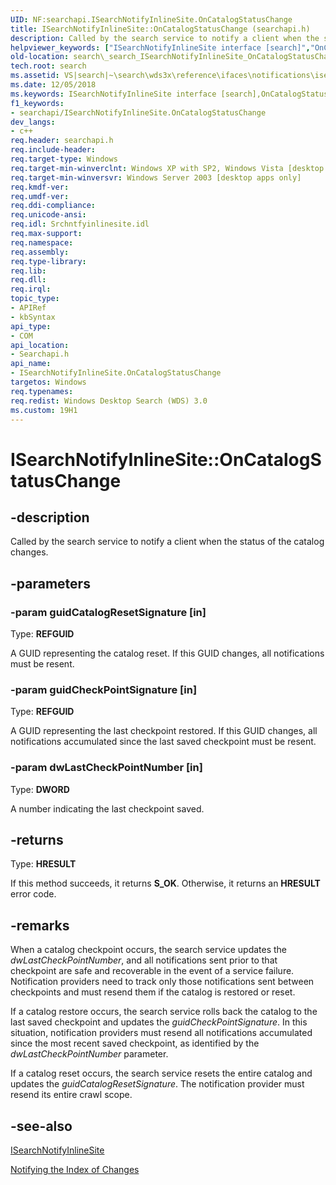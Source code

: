 ```yaml
---
UID: NF:searchapi.ISearchNotifyInlineSite.OnCatalogStatusChange
title: ISearchNotifyInlineSite::OnCatalogStatusChange (searchapi.h)
description: Called by the search service to notify a client when the status of the catalog changes.
helpviewer_keywords: ["ISearchNotifyInlineSite interface [search]","OnCatalogStatusChange method","ISearchNotifyInlineSite.OnCatalogStatusChange","ISearchNotifyInlineSite::OnCatalogStatusChange","OnCatalogStatusChange","OnCatalogStatusChange method [search]","OnCatalogStatusChange method [search]","ISearchNotifyInlineSite interface","_search_ISearchNotifyInlineSite_OnCatalogStatusChange","search._search_ISearchNotifyInlineSite_OnCatalogStatusChange","searchapi/ISearchNotifyInlineSite::OnCatalogStatusChange"]
old-location: search\_search_ISearchNotifyInlineSite_OnCatalogStatusChange.htm
tech.root: search
ms.assetid: VS|search|~\search\wds3x\reference\ifaces\notifications\isearchnotifyinlinesite\oncatalogstatuschange.htm
ms.date: 12/05/2018
ms.keywords: ISearchNotifyInlineSite interface [search],OnCatalogStatusChange method, ISearchNotifyInlineSite.OnCatalogStatusChange, ISearchNotifyInlineSite::OnCatalogStatusChange, OnCatalogStatusChange, OnCatalogStatusChange method [search], OnCatalogStatusChange method [search],ISearchNotifyInlineSite interface, _search_ISearchNotifyInlineSite_OnCatalogStatusChange, search._search_ISearchNotifyInlineSite_OnCatalogStatusChange, searchapi/ISearchNotifyInlineSite::OnCatalogStatusChange
f1_keywords:
- searchapi/ISearchNotifyInlineSite.OnCatalogStatusChange
dev_langs:
- c++
req.header: searchapi.h
req.include-header: 
req.target-type: Windows
req.target-min-winverclnt: Windows XP with SP2, Windows Vista [desktop apps only]
req.target-min-winversvr: Windows Server 2003 [desktop apps only]
req.kmdf-ver: 
req.umdf-ver: 
req.ddi-compliance: 
req.unicode-ansi: 
req.idl: Srchntfyinlinesite.idl
req.max-support: 
req.namespace: 
req.assembly: 
req.type-library: 
req.lib: 
req.dll: 
req.irql: 
topic_type:
- APIRef
- kbSyntax
api_type:
- COM
api_location:
- Searchapi.h
api_name:
- ISearchNotifyInlineSite.OnCatalogStatusChange
targetos: Windows
req.typenames: 
req.redist: Windows Desktop Search (WDS) 3.0
ms.custom: 19H1
---
```


# ISearchNotifyInlineSite::OnCatalogStatusChange


## -description


Called by the search service to notify a client when the status of the catalog changes.
        


## -parameters




### -param guidCatalogResetSignature [in]

Type: <b>REFGUID</b>

A GUID representing the catalog reset. If this GUID changes, all notifications must be resent.
                


### -param guidCheckPointSignature [in]

Type: <b>REFGUID</b>

A GUID representing the last checkpoint restored. If this GUID changes, all notifications accumulated since the last saved checkpoint must be resent.
                


### -param dwLastCheckPointNumber [in]

Type: <b>DWORD</b>

A number indicating the last checkpoint saved. 


## -returns



Type: <b>HRESULT</b>

If this method succeeds, it returns <b xmlns:loc="http://microsoft.com/wdcml/l10n">S_OK</b>. Otherwise, it returns an <b xmlns:loc="http://microsoft.com/wdcml/l10n">HRESULT</b> error code.




## -remarks



When a catalog checkpoint occurs, the search service updates the <i>dwLastCheckPointNumber</i>, and all notifications sent prior to that checkpoint are safe and recoverable in the event of a service failure. Notification providers need to track only those notifications sent between checkpoints and must resend them if the catalog is restored or reset.
            

If a catalog restore occurs, the search service rolls back the catalog to the last saved checkpoint and updates the <i>guidCheckPointSignature</i>. In this situation, notification providers must resend all notifications accumulated since the most recent saved checkpoint, as identified by the <i>dwLastCheckPointNumber</i> parameter.
            

If a catalog reset occurs, the search service resets the entire catalog and updates the <i>guidCatalogResetSignature</i>. The notification provider must resend its entire crawl scope.
            




## -see-also




<a href="https://docs.microsoft.com/windows/desktop/api/searchapi/nn-searchapi-isearchnotifyinlinesite">ISearchNotifyInlineSite</a>



<a href="https://docs.microsoft.com/windows/desktop/search/-search-3x-wds-notifyingofchanges">Notifying the Index of Changes</a>
 

 

